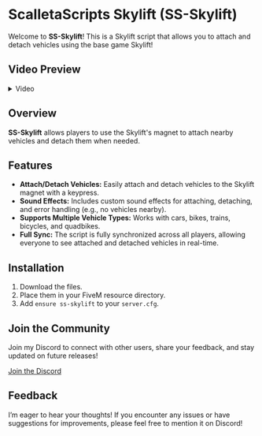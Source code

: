 # ScalletaScripts Skylift (SS-Skylift)

Welcome to **SS-Skylift**! This is a Skylift script that allows you to attach and detach vehicles using the base game Skylift!

## Video Preview

<details>
  <summary>Video</summary>
 https://youtu.be/zFX6cX8kuB0
</details>

## Overview

**SS-Skylift** allows players to use the Skylift's magnet to attach nearby vehicles and detach them when needed.

## Features

- **Attach/Detach Vehicles:** Easily attach and detach vehicles to the Skylift magnet with a keypress.
- **Sound Effects:** Includes custom sound effects for attaching, detaching, and error handling (e.g., no vehicles nearby).
- **Supports Multiple Vehicle Types:** Works with cars, bikes, trains, bicycles, and quadbikes.
- **Full Sync:** The script is fully synchronized across all players, allowing everyone to see attached and detached vehicles in real-time.

## Installation

1. Download the files.
2. Place them in your FiveM resource directory.
3. Add `ensure ss-skylift` to your `server.cfg`.

## Join the Community

Join my Discord to connect with other users, share your feedback, and stay updated on future releases!

[Join the Discord](https://discord.gg/tSxu9kDHyx)

## Feedback

I’m eager to hear your thoughts! If you encounter any issues or have suggestions for improvements, please feel free to mention it on Discord!
